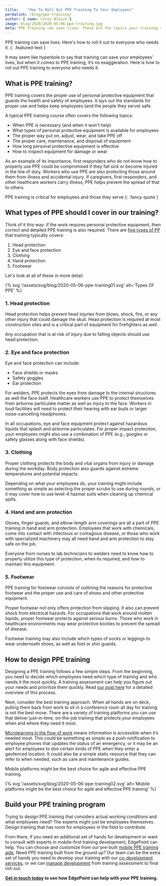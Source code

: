 ```yaml
---
title:    "How To Roll Out PPE Training To Your Employees"
permalink: /blog/ppe-training/
author: { name: Corey Bleich }
image: blog/2020/2020-05-06-ppe-training.jpg
meta: PPE training can save lives. These are the topics your training should cover and your guide on how to roll it out to employees who needs it.
---
```


PPE training can save lives. Here's how to roll it out to everyone who needs it. 
{: .featured-text }

It may seem like hyperbole to say that training can save your employees’ lives, but when it comes to PPE training, it’s no exaggeration. Here is how to roll out PPE training to everyone who needs it.

## What is PPE training? 

PPE training covers the proper use of personal protective equipment that guards the health and safety of employees. It lays out the standards for proper use and helps keep employees (and the people they serve) safe.

A typical PPE training course often covers the following topics:

* When PPE is necessary (and when it won't help)
* What types of personal protective equipment is available for employees
* The proper way put on, adjust, wear, and take PPE off
* The proper care, maintenance, and disposal of equipment
* How long personal protective equipment is effective
* How to inspect equipment for damage or wear 

As an example of its importance, first responders who do not know how to properly use PPE could be compromised if they fall sick or become injured in the line of duty. Workers who use PPE are also protecting those around them from illness and accidental injury. If caregivers, first responders, and other healthcare workers carry illness, PPE helps prevent the spread of that to others. 

PPE training is critical for employees and those they serve
{: .fancy-quote }

## What types of PPE should I cover in our training? 

Think of it this way: if the work requires personal protective equipment, then correct and detailed PPE training is also required. There are [five types of PP](https://www.osha.gov/Publications/osha3151.pdf) that training typically covers:

1. Head protection
2. Eye and face protection
3. Clothing
4. Hand protection
5. Footwear

Let's look at all of these in more detail. 

{% svg '/assets/svg/blog/2020-05-06-ppe-training01.svg' alt='Types Of PPE' %}

### 1. Head protection

Head protection helps prevent head injuries from blows, shock, fire, or any other injury that could damage the skull. Head protection is required at most construction sites and is a critical part of equipment for firefighters as well.

Any occupation that is at risk of injury due to falling objects should use head protection.

### 2. Eye and face protection

Eye and face protection can include: 

* Face shields or masks
* Safety goggles
* Ear protection

For welders, PPE protects the eyes from damage to the internal structures as well the face itself. Healthcare workers use PPE to protect themselves from airborne particulate matter as well as injury to the face. Workers in loud facilities will need to protect their hearing with ear buds or larger noise-cancelling headphones. 

In all occupations, eye and face equipment protect against hazardous liquids that splash and airborne particulates. For proper impact protection, your employees might also use a combination of PPE (e.g., googles or safety glasses along with face shields).

### 3. Clothing

Proper clothing protects the body and vital organs from injury or damage during the workday. Body protection also guards against extreme temperatures and potential impacts.

Depending on what your employees do, your training might include something as simple as selecting the proper scrubs to use during rounds, or it may cover how to use level-4 hazmat suits when cleaning up chemical spills.

### 4. Hand and arm protection

Gloves, finger guards, and elbow-length arm coverings are all a part of PPE training in hand and arm protection. Employees that work with chemicals, come into contact with infectious or contagious disease, or those who work with specialized machinery may all need hand and arm protection to stay safe on the job. 

Everyone from nurses to lab technicians to welders need to know how to properly utilize this type of protection, when its required, and how to maintain this equipment.  

### 5. Footwear

PPE training for footwear consists of outlining the reasons for protective footwear and the proper use and care of shoes and other protective equipment. 

Proper footwear not only offers protection from slipping. It also can prevent shock from electrical hazards. For occupations that work around molten liquids, proper footwear protects against serious burns. Those who work in healthcare environments may wear protective booties to prevent the spread of disease. 

Footwear training may also include which types of socks or leggings to wear underneath shoes, as well as foot or shin guards. 

## How to design PPE training 

Designing a PPE training follows a few simple steps. From the beginning, you need to decide which employees need which type of training and who needs it the most quickly. A training assessment can help you figure out your needs and prioritize them quickly. Read [our post here](/blog/training-needs-analysis/) for a detailed overview of this process. 

Next, consider the best training approach. When all hands are on deck, pulling them back from work to sit in a conference room all day for training is not the best move. There are a variety of training platforms you can use that deliver just-in-time, on-the-job training that protects your employees when and where they need it most. 

[Microlearning in the flow of work](https://www.pinpointworkforce.com/post/microlearing-in-the-flow-of-work) means information is accessible when it’s needed most. This could be something as simple as a push notification to employee phones that updates the status of an emergency, or it may be an alert for employees to don certain kinds of PPE when they enter a geofenced location. It could also be a simple static resource that they can refer to when needed, such as care and maintenance guides. 

Mobile platforms might be the best choice for agile and effective PPE training.

{% svg '/assets/svg/blog/2020-05-06-ppe-training02.svg' alt='Mobile platforms might be the best choice for agile and effective PPE training' %}

## Build your PPE training program 

Trying to design PPE training that considers actual working conditions and what employees need? The experts might just be employees themselves. Design training that has room for employees in the field to contribute. 

From there, if you need an additional set of hands for development or want to consult with experts in mobile-first training development, EdgePoint can help. You can choose and customize from our pre-built [mobile PPE training aids](https://www.pinpointworkforce.com/copy-of-solutions-training-7). Need PPE training built from the ground up? Our team can be the extra set of hands you need to develop your training with our [co-development services](/co-development-services/), or we can [manage development](/custom-employee-training/) from training assessment to final roll-out. 

<strong>[Get in touch today](/contact/) to see how EdgePoint can help with your PPE training.</strong>